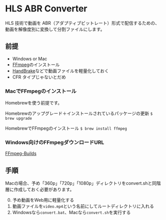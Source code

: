 # HLS ABR Converter

HLS 技術で動画を ABR（アダプティブビットレート）形式で配信するための、動画を解像度別に変換して分割ファイルにします。

## 前提

- Windows or Mac
- [FFmpeg](https://www.ffmpeg.org/)のインストール
- [HandBrake](https://handbrake.fr/)などで動画ファイルを軽量化しておく
- CFR タイプじゃないとだめ

### MacでFFmpegのインストール

Homebrewを使う前提です。

Homebrewのアップグレード＋インストールされているパッケージの更新
`$ brew upgrade`

HomebrewでFFmpegのインストール
`$ brew install ffmpeg`

### Windows向けのFFmpegダウンロードURL

[FFmpeg-Builds](https://github.com/BtbN/FFmpeg-Builds/releases)

## 手順

Macの場合、予め「360p」「720p」「1080p」ディレクトリをconvert.shと同階層に作成しておく必要があります。

0. 予め動画をWeb用に軽量化する
1. 動画ファイルを`video.mp4`という名前にしてルートディレクトリに入れる
2. Windowsなら`convert.bat`、Macなら`convert.sh`を実行する
